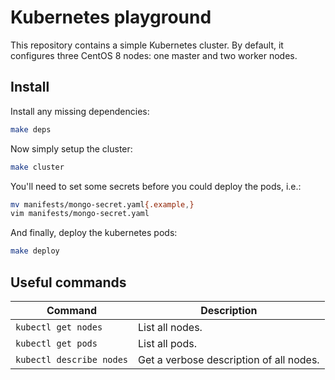 # Kubernetes playground

This repository contains a simple Kubernetes cluster. By default, it configures
three CentOS 8 nodes: one master and two worker nodes.


## Install

Install any missing dependencies:

```bash
make deps
```

Now simply setup the cluster:

```bash
make cluster
```

You'll need to set some secrets before you could deploy the pods, i.e.:

```bash
mv manifests/mongo-secret.yaml{.example,}
vim manifests/mongo-secret.yaml
```

And finally, deploy the kubernetes pods:

```bash
make deploy
```


## Useful commands

| Command                  | Description                             |
|--------------------------|-----------------------------------------|
| `kubectl get nodes`      | List all nodes.                         |
| `kubectl get pods`       | List all pods.                          |
| `kubectl describe nodes` | Get a verbose description of all nodes. |
